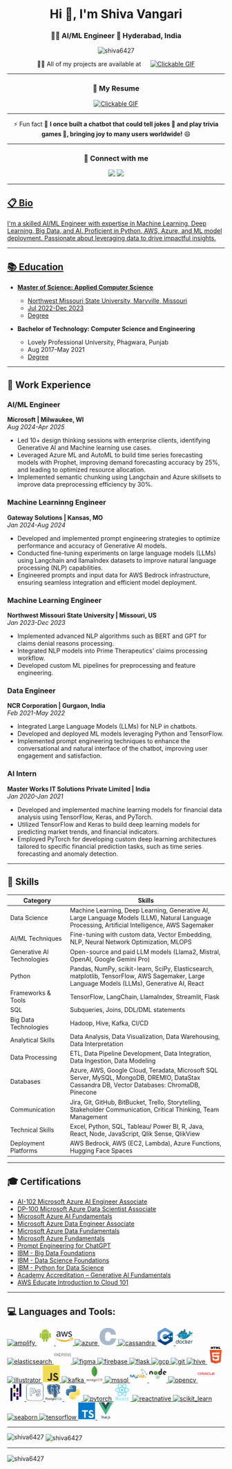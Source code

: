 <h1 align="center">Hi 👋, I'm Shiva Vangari</h1>
<h3 align="center">👨‍💼 AI/ML Engineer 📍 Hyderabad, India</h3>

<p align="center"> <img src="https://komarev.com/ghpvc/?username=shiva6427&label=Profile%20views&color=0486d7&style=plastic" alt="shiva6427" /> </p>

<p align="center">
👨‍💻 All of my projects are available at <span style="margin-right: 10px;">&nbsp;</span> <a href="https://github.com/shiva6427?tab=repositories" target="_blank">
    <img src="https://media.giphy.com/media/du3J3cXyzhj75IOgvA/giphy.gif" alt="Clickable GIF" style="width: 20px; height: 20px;"></a>

---

<p align="center">
<h3 align="center"> 📄 My Resume</h3>
   <p align="center">
  <a href="https://docs.google.com/document/d/14OZUzJNJ00xx23NKV8GpwntIYJBMIa5N/edit?usp=sharing&ouid=103952225841842540574&rtpof=true&sd=true" target="_blank">
    <img src="https://media.giphy.com/media/hp8svqfEfk7q4qPgfy/giphy.gif" alt="Clickable GIF" width="150" height="100">
</a>

---

<p align="center">
⚡ Fun fact 🎈 <strong>I once built a chatbot that could tell jokes 🤖 and play trivia games 🎲, bringing joy to many users worldwide!</strong> 😄
</p>

---

<h3 align="center"> 🤝 Connect with me</h3>
<p align="center">
  <a href="https://linkedin.com/in/shiva36" target="blank"><img src="https://user-images.githubusercontent.com/74038190/235294012-0a55e343-37ad-4b0f-924f-c8431d9d2483.gif" width="100"></a>
<a href="https://instagram.com/shiva_vangari22" target="blank"><img src="https://user-images.githubusercontent.com/74038190/235294013-a33e5c43-a01c-43f6-b44d-a406d8b4ab75.gif" width="100"</a>
</p>

---

## 📋 Bio
I'm a skilled AI/ML Engineer with expertise in Machine Learning, Deep Learning, Big Data, and AI. Proficient in Python, AWS, Azure, and ML model deployment. Passionate about leveraging data to drive impactful insights.

---

## 📚 Education
- **Master of Science: Applied Computer Science**
  - Northwest Missouri State University, Maryville, Missouri
  - Jul 2022-Dec 2023
  - [Degree](https://www.parchment.com/u/award/6a2b1891fcf98b3ddebd5c874842bd4f)

- **Bachelor of Technology: Computer Science and Engineering**
  - Lovely Professional University, Phagwara, Punjab
  - Aug 2017-May 2021
  - [Degree](https://drive.google.com/file/d/1L5K538bM0uSw1fjc3vkczMVagv1hCbw7/view?usp=sharing)

---

## 💼 Work Experience

### AI/ML Engineer
**Microsoft | Milwaukee, WI**  
*Aug 2024-Apr 2025*

-	Led 10+ design thinking sessions with enterprise clients, identifying Generative AI and Machine learning use cases.
-	Leveraged Azure ML and AutoML to build time series forecasting models with Prophet, improving demand forecasting accuracy by 25%, and leading to optimized resource allocation.
-	Implemented semantic chunking using Langchain and Azure skillsets to improve data preprocessing efficiency by 30%.
  
### Machine Learninng Engineer
**Gateway Solutions | Kansas, MO**  
*Jan 2024-Aug 2024*

-	Developed and implemented prompt engineering strategies to optimize performance and accuracy of Generative AI models.
-	Conducted fine-tuning experiments on large language models (LLMs) using Langchain and llamaIndex datasets to improve natural language processing (NLP) capabilities.
-	Engineered prompts and input data for AWS Bedrock infrastructure, ensuring seamless integration and efficient model deployment.

### Machine Learning Engineer
**Northwest Missouri State University | Missouri, US**  
*Jan 2023-Dec 2023*

- Implemented advanced NLP algorithms such as BERT and GPT for claims denial reasons processing.
- Integrated NLP models into Prime Therapeutics' claims processing workflow.
- Developed custom ML pipelines for preprocessing and feature engineering.

### Data Engineer
**NCR Corporation | Gurgaon, India**  
*Feb 2021-May 2022*

- Integrated Large Language Models (LLMs) for NLP in chatbots.
- Developed and deployed ML models leveraging Python and TensorFlow.
- Implemented prompt engineering techniques to enhance the conversational and natural interface of the chatbot, improving user engagement and satisfaction.

### AI Intern
**Master Works IT Solutions Private Limited | India**   
*Jan 2020-Jan 2021*

- Developed and implemented machine learning models for financial data analysis using TensorFlow, Keras, and PyTorch.
- Utilized TensorFlow and Keras to build deep learning models for predicting market trends, and financial indicators.
- Employed PyTorch for developing custom deep learning architectures tailored to specific financial prediction tasks, such as time series forecasting and anomaly detection.

---

## 🚀 Skills


| Category               | Skills                                                                                                             |
|------------------------|--------------------------------------------------------------------------------------------------------------------|
| Data Science           | Machine Learning, Deep Learning, Generative AI, Large Language Models (LLM), Natural Language Processing, Artificial Intelligence, AWS Sagemaker                    |
| AI/ML Techniques       | Fine-tuning with custom data, Vector Embedding, NLP, Neural Network Optimization, MLOPS                             |
| Generative AI Technologies | Open-source and paid LLM models (Llama2, Mistral, OpenAI, Google Gemini Pro)                                         |
| Python                 | Pandas, NumPy, scikit-learn, SciPy, Elasticsearch, matplotlib, TensorFlow, AWS Sagemaker, Large Language Models (LLMs), Generative AI, React                       |
| Frameworks & Tools     | TensorFlow, LangChain, LlamaIndex, Streamlit, Flask                                                                  |
| SQL                    | Subqueries, Joins, DDL/DML statements                                                                               |
| Big Data Technologies | Hadoop, Hive, Kafka, CI/CD                                                                                          |
| Analytical Skills      | Data Analysis, Data Visualization, Data Warehousing, Data Interpretation                                            |
| Data Processing        | ETL, Data Pipeline Development, Data Integration, Data Ingestion, Data Modeling                                      |
| Databases              | Azure, AWS, Google Cloud, Teradata, Microsoft SQL Server, MySQL, MongoDB, DREMIO, DataStax Cassandra DB, Vector Databases: ChromaDB, Pinecone               |
| Communication          | Jira, Git, GitHub, BitBucket, Trello, Storytelling, Stakeholder Communication, Critical Thinking, Team Management |
| Technical Skills       | Excel, Python, SQL, Tableau/ Power BI, R, Java, React, Node, JavaScript, Qlik Sense, QlikView                     |
| Deployment Platforms   | AWS Bedrock, AWS (EC2, Lambda), Azure Functions, Hugging Face Spaces                                                |

---

## 🎓 Certifications

- [AI-102 Microsoft Azure AI Engineer Associate](https://learn.microsoft.com/api/credentials/share/en-us/shivavangari-1481/EB0DEB1282461365?sharingId=26579A51ED47F579)
- [DP-100 Microsoft Azure Data Scientist Associate](https://learn.microsoft.com/en-us/users/shivavangari-1481/credentials/d521938731868d79)
- [Microsoft Azure AI Fundamentals](https://learn.microsoft.com/en-us/users/shivavangari-1481/credentials/CB31EBE0A5F2A2EA)
- [Microsoft Azure Data Engineer Associate](https://learn.microsoft.com/en-us/users/shivavangari-1481/credentials/151df9d28fb13096)
- [Microsoft Azure Data Fundamentals](https://learn.microsoft.com/api/credentials/share/en-us/shivavangari-1481/AEBF6E17C865EDCC?sharingId=26579A51ED47F579)
- [Microsoft Azure Fundamentals](https://learn.microsoft.com/api/credentials/share/en-us/shivavangari-1481/A07CD36D3A8FB81E?sharingId=26579A51ED47F579)
- [Prompt Engineering for ChatGPT](https://www.coursera.org/account/accomplishments/records/RUUSGLV88LUL)
- [IBM - Big Data Foundations](https://www.credly.com/badges/5b9cf3f8-3c8e-4dcc-b02f-7f6f717e1298?source=linked_in_profile)
- [IBM - Data Science Foundations](https://www.credly.com/badges/be13a978-d351-492d-96a7-ab5c5e199f85?source=linked_in_profile)
- [IBM - Python for Data Science](https://www.credly.com/badges/83fa64b9-ffe3-437f-b254-9c0d260575b5?source=linked_in_profile)
- [Academy Accreditation – Generative AI Fundamentals](https://credentials.databricks.com/62c65a60-4f15-4dbe-aad9-c9bc1bae8ccf)
- [AWS Educate Introduction to Cloud 101](https://www.credly.com/badges/98a54148-be09-4dc7-aae6-c77a1191d1a3/linked_in_profile)

---

## 💻 Languages and Tools:
<p align="left"> <a href="https://aws.amazon.com/amplify/" target="_blank" rel="noreferrer"> <img src="https://docs.amplify.aws/assets/logo-dark.svg" alt="amplify" width="40" height="40"/> </a> <a href="https://developer.android.com" target="_blank" rel="noreferrer"> <img src="https://raw.githubusercontent.com/devicons/devicon/master/icons/android/android-original-wordmark.svg" alt="android" width="40" height="40"/> </a> <a href="https://aws.amazon.com" target="_blank" rel="noreferrer"> <img src="https://raw.githubusercontent.com/devicons/devicon/master/icons/amazonwebservices/amazonwebservices-original-wordmark.svg" alt="aws" width="40" height="40"/> </a> <a href="https://azure.microsoft.com/en-in/" target="_blank" rel="noreferrer"> <img src="https://www.vectorlogo.zone/logos/microsoft_azure/microsoft_azure-icon.svg" alt="azure" width="40" height="40"/> </a> <a href="https://www.cprogramming.com/" target="_blank" rel="noreferrer"> <img src="https://raw.githubusercontent.com/devicons/devicon/master/icons/c/c-original.svg" alt="c" width="40" height="40"/> </a> <a href="https://cassandra.apache.org/" target="_blank" rel="noreferrer"> <img src="https://www.vectorlogo.zone/logos/apache_cassandra/apache_cassandra-icon.svg" alt="cassandra" width="40" height="40"/> </a> <a href="https://www.w3schools.com/cpp/" target="_blank" rel="noreferrer"> <img src="https://raw.githubusercontent.com/devicons/devicon/master/icons/cplusplus/cplusplus-original.svg" alt="cplusplus" width="40" height="40"/> </a> <a href="https://www.docker.com/" target="_blank" rel="noreferrer"> <img src="https://raw.githubusercontent.com/devicons/devicon/master/icons/docker/docker-original-wordmark.svg" alt="docker" width="40" height="40"/> </a> <a href="https://www.elastic.co" target="_blank" rel="noreferrer"> <img src="https://www.vectorlogo.zone/logos/elastic/elastic-icon.svg" alt="elasticsearch" width="40" height="40"/> </a> <a href="https://expressjs.com" target="_blank" rel="noreferrer"> <img src="https://raw.githubusercontent.com/devicons/devicon/master/icons/express/express-original-wordmark.svg" alt="express" width="40" height="40"/> </a> <a href="https://www.figma.com/" target="_blank" rel="noreferrer"> <img src="https://www.vectorlogo.zone/logos/figma/figma-icon.svg" alt="figma" width="40" height="40"/> </a> <a href="https://firebase.google.com/" target="_blank" rel="noreferrer"> <img src="https://www.vectorlogo.zone/logos/firebase/firebase-icon.svg" alt="firebase" width="40" height="40"/> </a> <a href="https://flask.palletsprojects.com/" target="_blank" rel="noreferrer"> <img src="https://www.vectorlogo.zone/logos/pocoo_flask/pocoo_flask-icon.svg" alt="flask" width="40" height="40"/> </a> <a href="https://cloud.google.com" target="_blank" rel="noreferrer"> <img src="https://www.vectorlogo.zone/logos/google_cloud/google_cloud-icon.svg" alt="gcp" width="40" height="40"/> </a> <a href="https://git-scm.com/" target="_blank" rel="noreferrer"> <img src="https://www.vectorlogo.zone/logos/git-scm/git-scm-icon.svg" alt="git" width="40" height="40"/> </a> <a href="https://hive.apache.org/" target="_blank" rel="noreferrer"> <img src="https://www.vectorlogo.zone/logos/apache_hive/apache_hive-icon.svg" alt="hive" width="40" height="40"/> </a> <a href="https://www.w3.org/html/" target="_blank" rel="noreferrer"> <img src="https://raw.githubusercontent.com/devicons/devicon/master/icons/html5/html5-original-wordmark.svg" alt="html5" width="40" height="40"/> </a> <a href="https://www.adobe.com/in/products/illustrator.html" target="_blank" rel="noreferrer"> <img src="https://www.vectorlogo.zone/logos/adobe_illustrator/adobe_illustrator-icon.svg" alt="illustrator" width="40" height="40"/> </a> <a href="https://developer.mozilla.org/en-US/docs/Web/JavaScript" target="_blank" rel="noreferrer"> <img src="https://raw.githubusercontent.com/devicons/devicon/master/icons/javascript/javascript-original.svg" alt="javascript" width="40" height="40"/> </a> <a href="https://kafka.apache.org/" target="_blank" rel="noreferrer"> <img src="https://www.vectorlogo.zone/logos/apache_kafka/apache_kafka-icon.svg" alt="kafka" width="40" height="40"/> </a> <a href="https://www.mongodb.com/" target="_blank" rel="noreferrer"> <img src="https://raw.githubusercontent.com/devicons/devicon/master/icons/mongodb/mongodb-original-wordmark.svg" alt="mongodb" width="40" height="40"/> </a> <a href="https://www.microsoft.com/en-us/sql-server" target="_blank" rel="noreferrer"> <img src="https://www.svgrepo.com/show/303229/microsoft-sql-server-logo.svg" alt="mssql" width="40" height="40"/> </a> <a href="https://www.mysql.com/" target="_blank" rel="noreferrer"> <img src="https://raw.githubusercontent.com/devicons/devicon/master/icons/mysql/mysql-original-wordmark.svg" alt="mysql" width="40" height="40"/> </a> <a href="https://nodejs.org" target="_blank" rel="noreferrer"> <img src="https://raw.githubusercontent.com/devicons/devicon/master/icons/nodejs/nodejs-original-wordmark.svg" alt="nodejs" width="40" height="40"/> </a> <a href="https://opencv.org/" target="_blank" rel="noreferrer"> <img src="https://www.vectorlogo.zone/logos/opencv/opencv-icon.svg" alt="opencv" width="40" height="40"/> </a> <a href="https://www.oracle.com/" target="_blank" rel="noreferrer"> <img src="https://raw.githubusercontent.com/devicons/devicon/master/icons/oracle/oracle-original.svg" alt="oracle" width="40" height="40"/> </a> <a href="https://pandas.pydata.org/" target="_blank" rel="noreferrer"> <img src="https://raw.githubusercontent.com/devicons/devicon/2ae2a900d2f041da66e950e4d48052658d850630/icons/pandas/pandas-original.svg" alt="pandas" width="40" height="40"/> </a> <a href="https://www.photoshop.com/en" target="_blank" rel="noreferrer"> <img src="https://raw.githubusercontent.com/devicons/devicon/master/icons/photoshop/photoshop-line.svg" alt="photoshop" width="40" height="40"/> </a> <a href="https://www.postgresql.org" target="_blank" rel="noreferrer"> <img src="https://raw.githubusercontent.com/devicons/devicon/master/icons/postgresql/postgresql-original-wordmark.svg" alt="postgresql" width="40" height="40"/> </a> <a href="https://www.python.org" target="_blank" rel="noreferrer"> <img src="https://raw.githubusercontent.com/devicons/devicon/master/icons/python/python-original.svg" alt="python" width="40" height="40"/> </a> <a href="https://pytorch.org/" target="_blank" rel="noreferrer"> <img src="https://www.vectorlogo.zone/logos/pytorch/pytorch-icon.svg" alt="pytorch" width="40" height="40"/> </a> <a href="https://reactjs.org/" target="_blank" rel="noreferrer"> <img src="https://raw.githubusercontent.com/devicons/devicon/master/icons/react/react-original-wordmark.svg" alt="react" width="40" height="40"/> </a> <a href="https://reactnative.dev/" target="_blank" rel="noreferrer"> <img src="https://reactnative.dev/img/header_logo.svg" alt="reactnative" width="40" height="40"/> </a> <a href="https://scikit-learn.org/" target="_blank" rel="noreferrer"> <img src="https://upload.wikimedia.org/wikipedia/commons/0/05/Scikit_learn_logo_small.svg" alt="scikit_learn" width="40" height="40"/> </a> <a href="https://seaborn.pydata.org/" target="_blank" rel="noreferrer"> <img src="https://seaborn.pydata.org/_images/logo-mark-lightbg.svg" alt="seaborn" width="40" height="40"/> </a> <a href="https://www.tensorflow.org" target="_blank" rel="noreferrer"> <img src="https://www.vectorlogo.zone/logos/tensorflow/tensorflow-icon.svg" alt="tensorflow" width="40" height="40"/> </a> <a href="https://www.typescriptlang.org/" target="_blank" rel="noreferrer"> <img src="https://raw.githubusercontent.com/devicons/devicon/master/icons/typescript/typescript-original.svg" alt="typescript" width="40" height="40"/> </a> <a href="https://vuejs.org/" target="_blank" rel="noreferrer"> <img src="https://raw.githubusercontent.com/devicons/devicon/master/icons/vuejs/vuejs-original-wordmark.svg" alt="vuejs" width="40" height="40"/> </a> </p>

---

<p><img align="left" src="https://github-readme-stats.vercel.app/api/top-langs?username=shiva6427&show_icons=true&theme=dark&hide_border=true&locale=en&layout=compact" alt="shiva6427" /></p>
<p>&nbsp;<img align="center" src="https://github-readme-stats.vercel.app/api?username=shiva6427&show_icons=true&theme=dark&hide_border=true&locale=en" alt="shiva6427" /></p>

---

<p><img align="center" src="https://github-readme-streak-stats.herokuapp.com/?user=shiva6427&theme=dark" alt="shiva6427" /></p>






